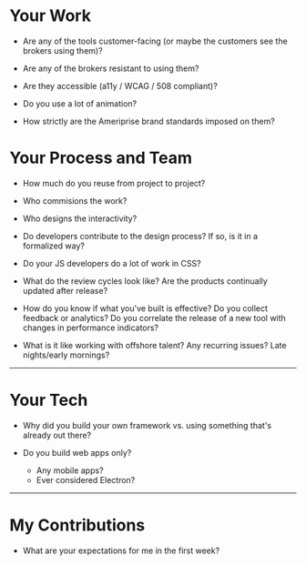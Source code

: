 # Your Work

- Are any of the tools customer-facing (or maybe the customers see the brokers using them)?

- Are any of the brokers resistant to using them?

- Are they accessible (a11y / WCAG / 508 compliant)?

- Do you use a lot of animation?

- How strictly are the Ameriprise brand standards imposed on them?


# Your Process and Team

- How much do you reuse from project to project?

- Who commisions the work?

- Who designs the interactivity?

- Do developers contribute to the design process? If so, is it in a formalized way?

- Do your JS developers do a lot of work in CSS?

- What do the review cycles look like? Are the products continually updated after release?

- How do you know if what you've built is effective? Do you collect feedback or analytics? Do you correlate the release of a new tool with changes in performance indicators?

- What is it like working with offshore talent? Any recurring issues? Late nights/early mornings?

---

# Your Tech

- Why did you build your own framework vs. using something that's already out there?

- Do you build web apps only?
  - Any mobile apps?
  - Ever considered Electron?

---

# My Contributions

- What are your expectations for me in the first week?
